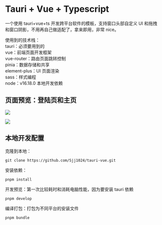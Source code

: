# Tauri + Vue + Typescript

一个使用 tauri+vue+ts 开发跨平台软件的模板，支持窗口头部自定义 UI 和拖拽和窗口阴影，不用再自己做适配了，拿来即用，非常 nice。

使用到的技术栈：  
tauri：必须要用到的  
vue：前端页面开发框架  
vue-router：路由页面跳转控制  
pinia：数据存储和共享  
element-plus：UI 页面渲染  
sass：样式编程  
node：v16.18.0 本地开发依赖

## 页面预览：登陆页和主页

![](https://cdn.staticaly.com/gh/1024huijia/QingChunMeizi@master/image.1reeubafd2v4.webp)

![](https://cdn.staticaly.com/gh/1024huijia/QingChunMeizi@master/image.xr5skp68j3k.webp)

## 本地开发配置

克隆到本地：

```
git clone https://github.com/Sjj1024/tauri-vue.git
```

安装依赖：

```
pnpm install
```

开发预览：第一次比较耗时和消耗电脑性能，因为要安装 tauri 依赖

```
pnpm develop
```

编译打包：打包为不同平台的安装文件

```
pnpm bundle
```
